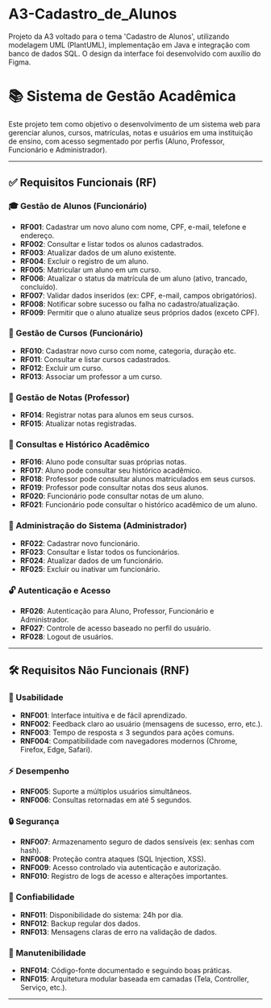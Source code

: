 # A3-Cadastro_de_Alunos
Projeto da A3 voltado para o tema 'Cadastro de Alunos', utilizando modelagem UML (PlantUML), implementação em Java e integração com banco de dados SQL. O design da interface foi desenvolvido com auxílio do Figma.

# 📚 Sistema de Gestão Acadêmica

Este projeto tem como objetivo o desenvolvimento de um sistema web para gerenciar alunos, cursos, matrículas, notas e usuários em uma instituição de ensino, com acesso segmentado por perfis (Aluno, Professor, Funcionário e Administrador).

---

## ✅ Requisitos Funcionais (RF)

### 🎓 Gestão de Alunos (Funcionário)
- **RF001**: Cadastrar um novo aluno com nome, CPF, e-mail, telefone e endereço.
- **RF002**: Consultar e listar todos os alunos cadastrados.
- **RF003**: Atualizar dados de um aluno existente.
- **RF004**: Excluir o registro de um aluno.
- **RF005**: Matricular um aluno em um curso.
- **RF006**: Atualizar o status da matrícula de um aluno (ativo, trancado, concluído).
- **RF007**: Validar dados inseridos (ex: CPF, e-mail, campos obrigatórios).
- **RF008**: Notificar sobre sucesso ou falha no cadastro/atualização.
- **RF009**: Permitir que o aluno atualize seus próprios dados (exceto CPF).

### 📘 Gestão de Cursos (Funcionário)
- **RF010**: Cadastrar novo curso com nome, categoria, duração etc.
- **RF011**: Consultar e listar cursos cadastrados.
- **RF012**: Excluir um curso.
- **RF013**: Associar um professor a um curso.

### 📝 Gestão de Notas (Professor)
- **RF014**: Registrar notas para alunos em seus cursos.
- **RF015**: Atualizar notas registradas.

### 🔎 Consultas e Histórico Acadêmico
- **RF016**: Aluno pode consultar suas próprias notas.
- **RF017**: Aluno pode consultar seu histórico acadêmico.
- **RF018**: Professor pode consultar alunos matriculados em seus cursos.
- **RF019**: Professor pode consultar notas dos seus alunos.
- **RF020**: Funcionário pode consultar notas de um aluno.
- **RF021**: Funcionário pode consultar o histórico acadêmico de um aluno.

### 🔐 Administração do Sistema (Administrador)
- **RF022**: Cadastrar novo funcionário.
- **RF023**: Consultar e listar todos os funcionários.
- **RF024**: Atualizar dados de um funcionário.
- **RF025**: Excluir ou inativar um funcionário.

### 🔓 Autenticação e Acesso
- **RF026**: Autenticação para Aluno, Professor, Funcionário e Administrador.
- **RF027**: Controle de acesso baseado no perfil do usuário.
- **RF028**: Logout de usuários.

---

## 🛠️ Requisitos Não Funcionais (RNF)

### 🎯 Usabilidade
- **RNF001**: Interface intuitiva e de fácil aprendizado.
- **RNF002**: Feedback claro ao usuário (mensagens de sucesso, erro, etc.).
- **RNF003**: Tempo de resposta ≤ 3 segundos para ações comuns.
- **RNF004**: Compatibilidade com navegadores modernos (Chrome, Firefox, Edge, Safari).

### ⚡ Desempenho
- **RNF005**: Suporte a múltiplos usuários simultâneos.
- **RNF006**: Consultas retornadas em até 5 segundos.

### 🔒 Segurança
- **RNF007**: Armazenamento seguro de dados sensíveis (ex: senhas com hash).
- **RNF008**: Proteção contra ataques (SQL Injection, XSS).
- **RNF009**: Acesso controlado via autenticação e autorização.
- **RNF010**: Registro de logs de acesso e alterações importantes.

### 🧱 Confiabilidade
- **RNF011**: Disponibilidade do sistema: 24h por dia.
- **RNF012**: Backup regular dos dados.
- **RNF013**: Mensagens claras de erro na validação de dados.

### 🧹 Manutenibilidade
- **RNF014**: Código-fonte documentado e seguindo boas práticas.
- **RNF015**: Arquitetura modular baseada em camadas (Tela, Controller, Serviço, etc.).

---
